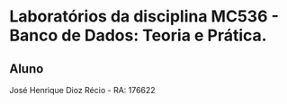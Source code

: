 # Laboratórios da disciplina MC536 - Banco de Dados: Teoria e Prática.

## Aluno
José Henrique Dioz Récio - RA: 176622
